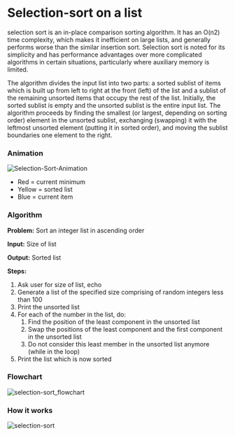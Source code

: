 # Selection-sort on a list
selection sort is an in-place comparison sorting algorithm. It has an O(n2) time complexity, which makes it inefficient on large lists, and generally performs worse than the similar insertion sort. Selection sort is noted for its simplicity and has performance advantages over more complicated algorithms in certain situations, particularly where auxiliary memory is limited.

The algorithm divides the input list into two parts: a sorted sublist of items which is built up from left to right at the front (left) of the list and a sublist of the remaining unsorted items that occupy the rest of the list. Initially, the sorted sublist is empty and the unsorted sublist is the entire input list. The algorithm proceeds by finding the smallest (or largest, depending on sorting order) element in the unsorted sublist, exchanging (swapping) it with the leftmost unsorted element (putting it in sorted order), and moving the sublist boundaries one element to the right.

### Animation
![Selection-Sort-Animation](https://user-images.githubusercontent.com/119177863/206866998-e702bb32-3afd-4d4e-896e-889d507e4256.gif)
- Red = current minimum
- Yellow = sorted list
- Blue  = current item

### Algorithm
**Problem:**
Sort an integer list in ascending order 

**Input:**
Size of list

**Output:**
Sorted list

**Steps:**
1. Ask user for size of list, echo
2. Generate a list of the specified size comprising of random integers less than 100
3. Print the unsorted list
4. For each of the number in the list, do:
   1. Find the position of the least component in the unsorted list
   2. Swap the positions of the least component and the first component in the unsorted list
   3. Do not consider this least member in the unsorted list anymore (while in the loop)
5. Print the list which is now sorted

### Flowchart
![selection-sort_flowchart](https://user-images.githubusercontent.com/119177863/206867211-e8eeb44d-884e-4400-aa3e-4ff17fd9ee49.png)

### How it works
![selection-sort](https://user-images.githubusercontent.com/119177863/206867228-001a568c-9721-4b2c-9d41-9645c4259892.gif)

